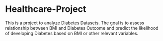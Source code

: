 # Healthcare-Project
This is a project to analyze Diabetes Datasets. The goal is to assess relationship between BMI and Diabetes Outcome and predict the likelihood of developing Diabetes based on BMI or other relevant variables.
